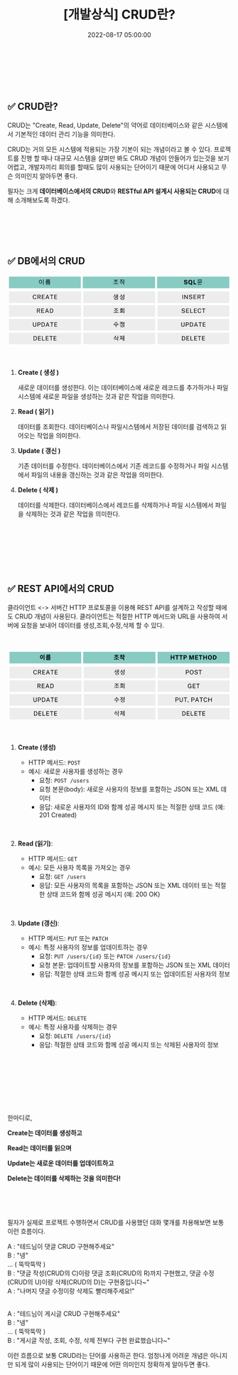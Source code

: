﻿---
permalink: /2022-08-17-CRUD란/
published: true
title: "[개발상식] CRUD란?"
date: 2022-08-17 05:00:00
toc: true
toc_sticky: true
toc_label: "CRUD란"
categories:
- 개발상식
tags:
- CRUD
- 개발상식
- DB
- REST API
---

<br><br><br>

  

## ✅ CRUD란?

CRUD는 "Create, Read, Update, Delete"의 약어로 데이터베이스와 같은 시스템에서 기본적인 데이터 관리 기능을 의미한다.

CRUD는 거의 모든 시스템에 적용되는 가장 기본이 되는 개념이라고 볼 수 있다. 프로젝트를 진행 할 때나 대규모 시스템을 살펴만 봐도 CRUD 개념이 안들어가 있는것을 보기 어렵고, 개발자끼리 회의를 할때도 많이 사용되는 단어이기 때문에 어디서 사용되고 무슨 의미인지 알아두면 좋다.

필자는 크게 **데이터베이스에서의 CRUD**와 **RESTful API 설계시 사용되는 CRUD**에 대해 소개해보도록 하겠다.


<br><br><br><br>


## ✅ DB에서의 CRUD

<p align="left">
<img src="https://github.com/idkim97/idkim97.github.io/blob/master/img/crud1.png?raw=true">
</p>

<br>

1. **Create ( 생성 )**

    새로운 데이터를 생성한다. 이는 데이터베이스에 새로운 레코드를 추가하거나 파일 시스템에 새로운 파일을 생성하는 것과 같은 작업을 의미한다.

2. **Read ( 읽기 )**

    데이터를 조회한다. 데이터베이스나 파일시스템에서 저장된 데이터를 검색하고 읽어오는 작업을 의미한다.

3. **Update ( 갱신 )**

    기존 데이터를 수정한다. 데이터베이스에서 기존 레코드를 수정하거나 파일 시스템에서 파일의 내용을 갱신하는 것과 같은 작업을 의미한다.

4. **Delete ( 삭제 )**

    데이터를 삭제한다. 데이터베이스에서 레코드를 삭제하거나 파일 시스템에서 파일을 삭제하는 것과 같은 작업을 의미한다. 

<br>









<br><br><br><br>

## ✅ REST API에서의 CRUD

클라이언트 <-> 서버간 HTTP 프로토콜을 이용해 REST API를 설계하고 작성할 때에도 CRUD 개념이 사용된다. 클라이언트는 적절한 HTTP 메서드와 URL을 사용하여 서버에 요청을 보내어 데이터를 생성,조회,수정,삭제 할 수 있다.

<br>

<p align="left">
<img src="https://github.com/idkim97/idkim97.github.io/blob/master/img/crud2.png?raw=true">
</p>

<br>

1.  **Create (생성)**

    -   HTTP 메서드: `POST`
    -   예시: 새로운 사용자를 생성하는 경우
        -   요청: `POST /users`
        -   요청 본문(body): 새로운 사용자의 정보를 포함하는 JSON 또는 XML 데이터
        -   응답: 새로운 사용자의 ID와 함께 성공 메시지 또는 적절한 상태 코드 (예: 201 Created)

<br>

2.  **Read (읽기)**:
    
    -   HTTP 메서드: `GET`
    -   예시: 모든 사용자 목록을 가져오는 경우
        -   요청: `GET /users`
        -   응답: 모든 사용자의 목록을 포함하는 JSON 또는 XML 데이터 또는 적절한 상태 코드와 함께 성공 메시지 (예: 200 OK)
        
<br>

3.  **Update (갱신)**:
    
    -   HTTP 메서드: `PUT` 또는 `PATCH`
    -   예시: 특정 사용자의 정보를 업데이트하는 경우
        -   요청: `PUT /users/{id}` 또는 `PATCH /users/{id}`
        -   요청 본문: 업데이트할 사용자의 정보를 포함하는 JSON 또는 XML 데이터
        -   응답: 적절한 상태 코드와 함께 성공 메시지 또는 업데이트된 사용자의 정보

<br>

4.  **Delete (삭제)**:
    
    -   HTTP 메서드: `DELETE`
    -   예시: 특정 사용자를 삭제하는 경우
        -   요청: `DELETE /users/{id}`
        -   응답: 적절한 상태 코드와 함께 성공 메시지 또는 삭제된 사용자의 정보

<BR><BR>







<br><br><br><br>

한마디로,

**Create는 데이터를 생성하고**

**Read는 데이터를 읽으며**

**Update는 새로운 데이터를 업데이트하고**

**Delete는 데이터를 삭제하는 것을 의미한다!**

  

<br><br><br>

필자가 실제로 프로젝트 수행하면서 CRUD를 사용했던 대화 몇개를 차용해보면 보통 이런 흐름이다.

A : "테드님이 댓글 CRUD 구현해주세요"  
B : "넹"  
... ( 뚝딱뚝딱 )  
B : "댓글 작성(CRUD의 C)이랑 댓글 조회(CRUD의 R)까지 구현했고, 댓글 수정(CRUD의 U)이랑 삭제(CRUD의 D)는 구현중입니다~"  
A : "나머지 댓글 수정이랑 삭제도 빨리해주세요!"  
<Br>

A : "테드님이 게시글 CRUD 구현해주세요"  
B : "넹"  
... ( 뚝딱뚝딱 )  
B : "게시글 작성, 조회, 수정, 삭제 전부다 구현 완료했습니다~"  

이런 흐름으로 보통 CRUD라는 단어를 사용하곤 한다. 엄청나게 어려운 개념은 아니지만 되게 많이 사용되는 단어이기 때문에 어떤 의미인지 정확하게 알아두면 좋다.

<br><br><br><br>